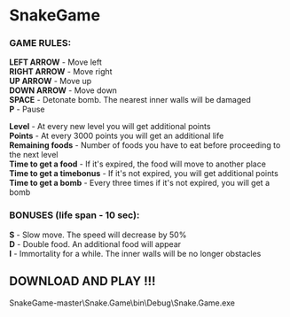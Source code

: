 # SnakeGame

### GAME RULES:

**LEFT ARROW** - Move left  
**RIGHT ARROW** - Move right  
**UP ARROW** - Move up  
**DOWN ARROW** - Move down  
**SPACE** - Detonate bomb. The nearest inner walls will be damaged  
**P** - Pause  

**Level** - At every new level you will get additional points  
**Points** - At every 3000 points you will get an additional life  
**Remaining foods** - Number of foods you have to eat before proceeding to the next level  
**Time to get a food** - If it's expired, the food will move to another place  
**Time to get a timebonus** - If it's not expired, you will get additional points  
**Time to get a bomb** - Every three times if it's not expired, you will get a bomb  

### BONUSES (life span - 10 sec):

**S** - Slow move. The speed will decrease by 50%  
**D** - Double food. An additional food will appear  
**I** - Immortality for a while. The inner walls will be no longer obstacles

## DOWNLOAD AND PLAY !!!

SnakeGame-master\Snake.Game\bin\Debug\Snake.Game.exe
